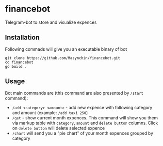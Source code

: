 # financebot
Telegram-bot to store and visualize expences

## Installation

Following commads will give you an executable binary of bot
```
git clone https://github.com/Masynchin/financebot.git
cd financebot
go build .
```

## Usage

Bot main commands are (this command are also presented by `/start` command):

- `/add <category> <amount>` - add new expence with following category and amount (example: `/add taxi 250`)
- `/get` - show current month expences. This command will show you them via markup table with `category`, `amount` and `delete button` columns. Click on `delete button` will delete selected expence
- `/chart` will send you a "pie chart" of your month expences grouped by category
